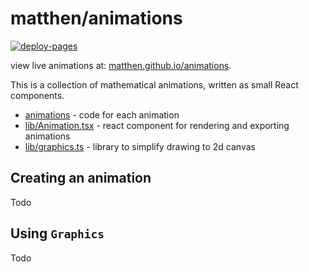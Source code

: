 # matthen/animations

[![deploy-pages](https://github.com/matthen/animations/actions/workflows/deploy-pages.yaml/badge.svg?branch=main)](https://github.com/matthen/animations/actions/workflows/deploy-pages.yaml)

view live animations at: [matthen.github.io/animations](https://matthen.github.io/animations/).

This is a collection of mathematical animations, written as small React components.

-   [animations](src/animations) - code for each animation
-   [lib/Animation.tsx](src/lib/Animation.tsx) - react component for rendering and exporting animations
-   [lib/graphics.ts](src/lib/graphics.ts) - library to simplify drawing to 2d canvas

## Creating an animation

Todo

## Using `Graphics`

Todo
